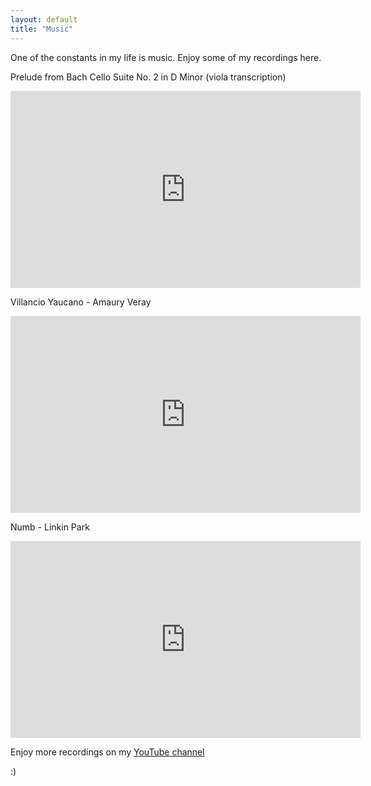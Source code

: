 ```yaml
---
layout: default
title: "Music"
---
```


One of the constants in my life is music. Enjoy some of my recordings here.

Prelude from Bach Cello Suite No. 2 in D Minor (viola transcription)

<p align="center">
  <iframe width="560" height="315" src="https://www.youtube.com/embed/hODDlvRoJO0" title="YouTube video player" frameborder="0" allow="accelerometer; autoplay; clipboard-write; encrypted-media; gyroscope; picture-in-picture" allowfullscreen></iframe>
</p>

Villancio Yaucano - Amaury Veray

<p align="center">
<iframe width="560" height="315" src="https://www.youtube.com/embed/YiCJaLyPwbc" title="YouTube video player" frameborder="0" allow="accelerometer; autoplay; clipboard-write; encrypted-media; gyroscope; picture-in-picture" allowfullscreen></iframe>
</p>

Numb - Linkin Park
<p align="center">
<iframe width="560" height="315" src="https://www.youtube.com/embed/B2_CsAUm2so" title="YouTube video player" frameborder="0" allow="accelerometer; autoplay; clipboard-write; encrypted-media; gyroscope; picture-in-picture" allowfullscreen></iframe>
</p>

Enjoy more recordings on my [YouTube channel](https://www.youtube.com/user/TheViolaMann)

:)
